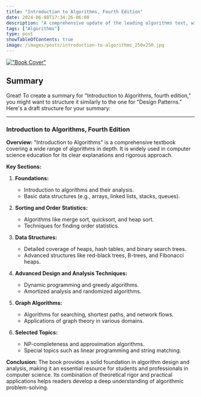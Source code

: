 ```yaml
---
title: "Introduction to Algorithms, Fourth Edition"
date: 2024-06-08T17:34:26-06:00
description: "A comprehensive update of the leading algorithms text, with new material on matchings in bipartite graphs, online algorithms, machine learning, and other topics. Thomas H. Cormen (Author), Charles E. Leiserson (Author), Ronald L. Rivest (Author), Clifford Stein (Author)"
tags: ["Algorithms"]
type: post
showTableOfContents: true
image: /images/posts/introduction-to-algorithms_250x250.jpg
---
```


[!["Book Cover"](/images/posts/introduction-to-algorithms_250x250.jpg "Book Cover")](https://amzn.to/3RkGrTs)

## Summary

Great! To create a summary for "Introduction to Algorithms, fourth edition," you might want to structure it similarly to the one for "Design Patterns." Here's a draft structure for your summary:

---

### Introduction to Algorithms, Fourth Edition

**Overview:**
"Introduction to Algorithms" is a comprehensive textbook covering a wide range of algorithms in depth. It is widely used in computer science education for its clear explanations and rigorous approach.

**Key Sections:**

1. **Foundations:**
   - Introduction to algorithms and their analysis.
   - Basic data structures (e.g., arrays, linked lists, stacks, queues).

2. **Sorting and Order Statistics:**
   - Algorithms like merge sort, quicksort, and heap sort.
   - Techniques for finding order statistics.

3. **Data Structures:**
   - Detailed coverage of heaps, hash tables, and binary search trees.
   - Advanced structures like red-black trees, B-trees, and Fibonacci heaps.

4. **Advanced Design and Analysis Techniques:**
   - Dynamic programming and greedy algorithms.
   - Amortized analysis and randomized algorithms.

5. **Graph Algorithms:**
   - Algorithms for searching, shortest paths, and network flows.
   - Applications of graph theory in various domains.

6. **Selected Topics:**
   - NP-completeness and approximation algorithms.
   - Special topics such as linear programming and string matching.

**Conclusion:**
The book provides a solid foundation in algorithm design and analysis, making it an essential resource for students and professionals in computer science. Its combination of theoretical rigor and practical applications helps readers develop a deep understanding of algorithmic problem-solving.

